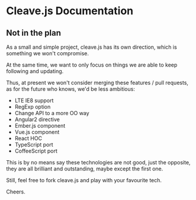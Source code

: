 # Cleave.js Documentation

## Not in the plan

As a small and simple project, cleave.js has its own direction, which is something we won't compromise.

At the same time, we want to only focus on things we are able to keep following and updating.

Thus, at present we won't consider merging these features / pull requests, as for the future who knows, we'd be less ambitious: 

- LTE IE8 support
- RegExp option
- Change API to a more OO way
- Angular2 directive
- Ember.js component
- Vue.js component
- React HOC
- TypeScript port
- CoffeeScript port

This is by no means say these technologies are not good, just the opposite, they are all brilliant and outstanding, maybe except the first one.

Still, feel free to fork cleave.js and play with your favourite tech.

Cheers.
